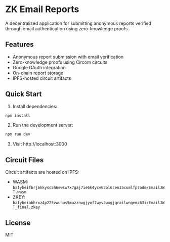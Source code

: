 # ZK Email Reports

A decentralized application for submitting anonymous reports verified through email authentication using zero-knowledge proofs.

## Features

- Anonymous report submission with email verification
- Zero-knowledge proofs using Circom circuits
- Google OAuth integration
- On-chain report storage
- IPFS-hosted circuit artifacts

## Quick Start

1. Install dependencies:
```bash
npm install
```

2. Run the development server:
```bash
npm run dev
```

3. Visit http://localhost:3000

## Circuit Files

Circuit artifacts are hosted on IPFS:
- WASM: `bafybeifbrj6kkysc5h6ewsw7x7gaj7ie6k4ycv63ol6cen3acumlfp7odm/EmailJWT.wasm`
- ZKEY: `bafybeiabhrxz4p225vwunus5muzznwgjyof7wyv4wxgjgrailwngemz63i/EmailJWT_final.zkey`


## License

MIT